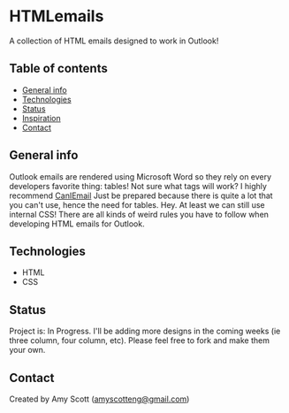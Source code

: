# HTMLemails
 A collection of HTML emails designed to work in Outlook!


## Table of contents
* [General info](#general-info)
* [Technologies](#technologies)
* [Status](#status)
* [Inspiration](#inspiration)
* [Contact](#contact)

## General info
Outlook emails are rendered using Microsoft Word so they rely on every developers favorite thing: tables! Not sure what tags will work? I highly recommend <a href="https://www.caniemail.com/">CanIEmail</a> Just be prepared because there is quite a lot that you can't use, hence the need for tables. Hey. At least we can still use internal CSS!
There are all kinds of weird rules you have to follow when developing HTML emails for Outlook. 


## Technologies
* HTML
* CSS



## Status
Project is: 
In Progress. 
I'll be adding more designs in the coming weeks (ie three column, four column, etc). Please feel free to fork and make them your own.

## Contact
Created by Amy Scott (amyscotteng@gmail.com)
